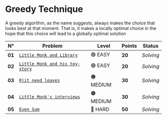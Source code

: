 # Greedy Technique

A greedy algorithm, as the name suggests, always makes the choice that looks best at that moment. That is, it makes a locally optimal choice in the hope that this choice will lead to a globally optimal solution

| N°     | Problem                                                                      | Level     | Points | Status    |
| ------ | ---------------------------------------------------------------------------- | --------- | ------ | --------- |
| **01** | [`Little Monk and Library`](./Little-Monk-and-Library/README.md)             | 🟢 EASY   | **20** | _Solving_ |
| **02** | [`Little Monk and his toy-story`](./Little-Monk-and-his-toy-story/README.md) | 🟢 EASY   | **20** | _Solving_ |
| **03** | [`Rjit need leaves`](./Rjit-need-leaves/README.md)                           | 🟠 MEDIUM | **30** | _Solving_ |
| **04** | [`Little Monk's interviews`](./Little-Monk's-interviews/README.md)           | 🟠 MEDIUM | **30** | _Solving_ |
| **05** | [`Even Sum`](./Even-Sum/README.md)                                           | 🔴 HARD   | **50** | _Solving_ |

